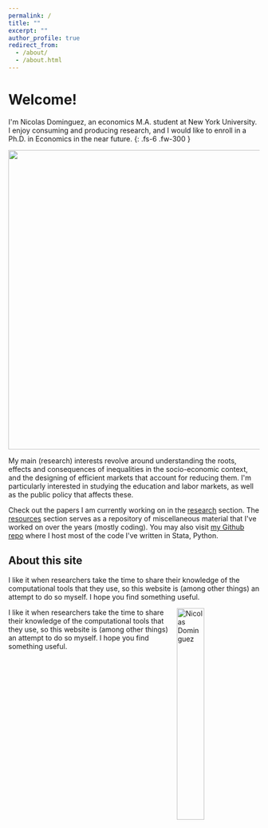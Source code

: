 ```yaml
---
permalink: /
title: ""
excerpt: ""
author_profile: true
redirect_from: 
  - /about/
  - /about.html
---
```


# Welcome!

I'm Nicolas Dominguez, an economics M.A. student at New York University. I enjoy consuming and producing research, and I would like to enroll in a Ph.D. in Economics in the near future.
{: .fs-6 .fw-300 }

<img src="https://nicoidominguez.github.io/images/Nico-1.jpg" width="600">

My main (research) interests revolve around understanding the roots, effects and consequences of inequalities in the socio-economic context, and the designing of efficient markets that account for reducing them. I'm particularly interested in studying the education and labor markets, as well as the public policy that affects these.

Check out the papers I am currently working on in the [research](/research) section. The [resources](/resources) section serves as a repository of miscellaneous material that I've worked on over the years (mostly coding). You may also visit [my Github repo](https://www.github.com/nicoidominguez) where I host most of the code I've written in Stata, Python.

## About this site

I like it when researchers take the time to share their knowledge of the computational tools that they use, so this website is (among other things) an attempt to do so myself. I hope you find something useful.

<img align="right" width="33%" src="https://nicoidominguez.github.io/images/Nico-1-edited.jpg" alt="Nicolas Dominguez">

I like it when researchers take the time to share their knowledge of the computational tools that they use, so this website is (among other things) an attempt to do so myself. I hope you find something useful.
